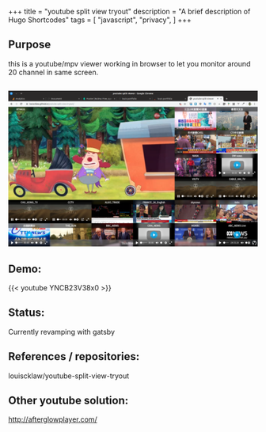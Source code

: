 +++
title = "youtube split view tryout"
description = "A brief description of Hugo Shortcodes"
tags = [
    "javascript",
    "privacy",
]
+++

## Purpose

this is a youtube/mpv viewer working in browser to let you monitor around 20 channel in same screen.

## <!--more-->

<img src="./youtube_split_view_tryout.png" />

## Demo:

{{< youtube YNCB23V38x0 >}}

## Status:

Currently revamping with gatsby

## References / repositories:

louiscklaw/youtube-split-view-tryout

## Other youtube solution:

http://afterglowplayer.com/

